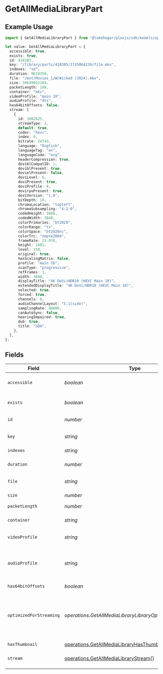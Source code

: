 # GetAllMediaLibraryPart

## Example Usage

```typescript
import { GetAllMediaLibraryPart } from "@lukehagar/plexjs/sdk/models/operations";

let value: GetAllMediaLibraryPart = {
  accessible: true,
  exists: true,
  id: 418385,
  key: "/library/parts/418385/1735864239/file.mkv",
  indexes: "sd",
  duration: 9610350,
  file: "/mnt/Movies_1/W/Wicked (2024).mkv",
  size: 30649952104,
  packetLength: 188,
  container: "mkv",
  videoProfile: "main 10",
  audioProfile: "dts",
  has64bitOffsets: false,
  stream: [
    {
      id: 1002625,
      streamType: 1,
      default: true,
      codec: "hevc",
      index: 0,
      bitrate: 24743,
      language: "English",
      languageTag: "en",
      languageCode: "eng",
      headerCompression: true,
      doviblCompatID: 1,
      doviblPresent: true,
      dovielPresent: false,
      doviLevel: 6,
      doviPresent: true,
      doviProfile: 8,
      dovirpuPresent: true,
      doviVersion: "1.0",
      bitDepth: 10,
      chromaLocation: "topleft",
      chromaSubsampling: "4:2:0",
      codedHeight: 1608,
      codedWidth: 3840,
      colorPrimaries: "bt2020",
      colorRange: "tv",
      colorSpace: "bt2020nc",
      colorTrc: "smpte2084",
      frameRate: 23.976,
      height: 1602,
      level: 150,
      original: true,
      hasScalingMatrix: false,
      profile: "main 10",
      scanType: "progressive",
      refFrames: 1,
      width: 3840,
      displayTitle: "4K DoVi/HDR10 (HEVC Main 10)",
      extendedDisplayTitle: "4K DoVi/HDR10 (HEVC Main 10)",
      selected: true,
      forced: true,
      channels: 6,
      audioChannelLayout: "5.1(side)",
      samplingRate: 48000,
      canAutoSync: false,
      hearingImpaired: true,
      dub: true,
      title: "SDH",
    },
  ],
};
```

## Fields

| Field                                                                                                         | Type                                                                                                          | Required                                                                                                      | Description                                                                                                   | Example                                                                                                       |
| ------------------------------------------------------------------------------------------------------------- | ------------------------------------------------------------------------------------------------------------- | ------------------------------------------------------------------------------------------------------------- | ------------------------------------------------------------------------------------------------------------- | ------------------------------------------------------------------------------------------------------------- |
| `accessible`                                                                                                  | *boolean*                                                                                                     | :heavy_minus_sign:                                                                                            | Indicates if the part is accessible.                                                                          | true                                                                                                          |
| `exists`                                                                                                      | *boolean*                                                                                                     | :heavy_minus_sign:                                                                                            | Indicates if the part exists.                                                                                 | true                                                                                                          |
| `id`                                                                                                          | *number*                                                                                                      | :heavy_check_mark:                                                                                            | Unique part identifier.                                                                                       | 418385                                                                                                        |
| `key`                                                                                                         | *string*                                                                                                      | :heavy_check_mark:                                                                                            | Key to access this part.                                                                                      | /library/parts/418385/1735864239/file.mkv                                                                     |
| `indexes`                                                                                                     | *string*                                                                                                      | :heavy_minus_sign:                                                                                            | N/A                                                                                                           | sd                                                                                                            |
| `duration`                                                                                                    | *number*                                                                                                      | :heavy_minus_sign:                                                                                            | Duration of the part in milliseconds.                                                                         | 9610350                                                                                                       |
| `file`                                                                                                        | *string*                                                                                                      | :heavy_check_mark:                                                                                            | File path for the part.                                                                                       | /mnt/Movies_1/W/Wicked (2024).mkv                                                                             |
| `size`                                                                                                        | *number*                                                                                                      | :heavy_check_mark:                                                                                            | File size in bytes.                                                                                           | 30649952104                                                                                                   |
| `packetLength`                                                                                                | *number*                                                                                                      | :heavy_minus_sign:                                                                                            | N/A                                                                                                           | 188                                                                                                           |
| `container`                                                                                                   | *string*                                                                                                      | :heavy_minus_sign:                                                                                            | Container format of the part.                                                                                 | mkv                                                                                                           |
| `videoProfile`                                                                                                | *string*                                                                                                      | :heavy_minus_sign:                                                                                            | Video profile for the part.                                                                                   | main 10                                                                                                       |
| `audioProfile`                                                                                                | *string*                                                                                                      | :heavy_minus_sign:                                                                                            | The audio profile used for the media (e.g., DTS, Dolby Digital, etc.).                                        | dts                                                                                                           |
| `has64bitOffsets`                                                                                             | *boolean*                                                                                                     | :heavy_minus_sign:                                                                                            | N/A                                                                                                           | false                                                                                                         |
| `optimizedForStreaming`                                                                                       | *operations.GetAllMediaLibraryLibraryOptimizedForStreaming*                                                   | :heavy_minus_sign:                                                                                            | Has this media been optimized for streaming. NOTE: This can be 0, 1, false or true                            |                                                                                                               |
| `hasThumbnail`                                                                                                | [operations.GetAllMediaLibraryHasThumbnail](../../../sdk/models/operations/getallmedialibraryhasthumbnail.md) | :heavy_minus_sign:                                                                                            | N/A                                                                                                           | 1                                                                                                             |
| `stream`                                                                                                      | [operations.GetAllMediaLibraryStream](../../../sdk/models/operations/getallmedialibrarystream.md)[]           | :heavy_minus_sign:                                                                                            | An array of streams for this part.                                                                            |                                                                                                               |